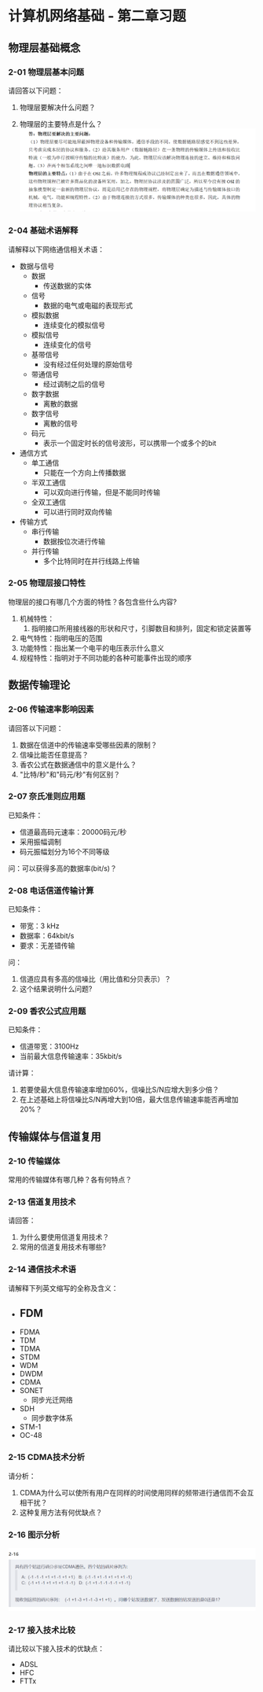 # 计算机网络基础 - 第二章习题

## 物理层基础概念
### 2-01 物理层基本问题
请回答以下问题：
1. 物理层要解决什么问题？

2. 物理层的主要特点是什么？
![alt text](assets/question/image-1.png)
### 2-04 基础术语解释
请解释以下网络通信相关术语：
- 数据与信号
  - 数据
    - 传送数据的实体
  - 信号
    - 数据的电气或电磁的表现形式
  - 模拟数据
    - 连续变化的模拟信号
  - 模拟信号
    - 连续变化的信号
  - 基带信号
    - 没有经过任何处理的原始信号
  - 带通信号
    - 经过调制之后的信号
  - 数字数据
    - 离散的数据
  - 数字信号
    - 离散的信号
  - 码元
    - 表示一个固定时长的信号波形，可以携带一个或多个的bit
- 通信方式
  - 单工通信
    - 只能在一个方向上传播数据
  - 半双工通信
    - 可以双向进行传输，但是不能同时传输
  - 全双工通信
    - 可以进行同时双向传输
- 传输方式
  - 串行传输
    - 数据按位次进行传输
  - 并行传输
    - 多个比特同时在并行线路上传输

### 2-05 物理层接口特性
物理层的接口有哪几个方面的特性？各包含些什么内容?
1. 机械特性：
   1. 指明接口所用接线器的形状和尺寸，引脚数目和排列，固定和锁定装置等
2. 电气特性：指明电压的范围
3. 功能特性：指出某一个电平的电压表示什么意义
4. 规程特性：指明对于不同功能的各种可能事件出现的顺序
## 数据传输理论
### 2-06 传输速率影响因素
请回答以下问题：
1. 数据在信道中的传输速率受哪些因素的限制？
2. 信噪比能否任意提高？
3. 香农公式在数据通信中的意义是什么？
4. "比特/秒"和"码元/秒"有何区别？

### 2-07 奈氏准则应用题
已知条件：
- 信道最高码元速率：20000码元/秒
- 采用振幅调制
- 码元振幅划分为16个不同等级

问：可以获得多高的数据率(bit/s)？

### 2-08 电话信道传输计算
已知条件：
- 带宽：3 kHz
- 数据率：64kbit/s
- 要求：无差错传输

问：
1. 信道应具有多高的信噪比（用比值和分贝表示）？
2. 这个结果说明什么问题?

### 2-09 香农公式应用题
已知条件：
- 信道带宽：3100Hz
- 当前最大信息传输速率：35kbit/s

请计算：
1. 若要使最大信息传输速率增加60%，信噪比S/N应增大到多少倍？
2. 在上述基础上将信噪比S/N再增大到10倍，最大信息传输速率能否再增加20%？

## 传输媒体与信道复用
### 2-10 传输媒体
常用的传输媒体有哪几种？各有何特点？

### 2-13 信道复用技术
请回答：
1. 为什么要使用信道复用技术？
2. 常用的信道复用技术有哪些?


### 2-14 通信技术术语
请解释下列英文缩写的全称及含义：
- FDM
  - 
- FDMA
- TDM
- TDMA
- STDM
- WDM
- DWDM
- CDMA
- SONET
  - 同步光迁网络
- SDH
  - 同步数字体系
- STM-1
- OC-48

### 2-15 CDMA技术分析
请分析：
1. CDMA为什么可以使所有用户在同样的时间使用同样的频带进行通信而不会互相干扰？
2. 这种复用方法有何优缺点？

### 2-16 图示分析
![网络拓扑图](assets/question/image.png)

### 2-17 接入技术比较
请比较以下接入技术的优缺点：
- ADSL
- HFC
- FTTx


